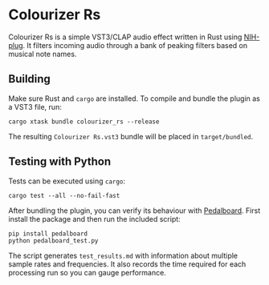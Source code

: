 # Colourizer Rs

Colourizer Rs is a simple VST3/CLAP audio effect written in Rust using [NIH-plug](https://github.com/robbert-vdh/nih-plug). It filters incoming audio through a bank of peaking filters based on musical note names.

## Building

Make sure Rust and `cargo` are installed. To compile and bundle the plugin as a VST3 file, run:

```shell
cargo xtask bundle colourizer_rs --release
```

The resulting `Colourizer Rs.vst3` bundle will be placed in `target/bundled`.

## Testing with Python

Tests can be executed using `cargo`:

```shell
cargo test --all --no-fail-fast
```

After bundling the plugin, you can verify its behaviour with [Pedalboard](https://github.com/spotify/pedalboard). First install the package and then run the included script:

```shell
pip install pedalboard
python pedalboard_test.py
```

The script generates `test_results.md` with information about multiple sample rates and frequencies. It also records the time required for each processing run so you can gauge performance.
